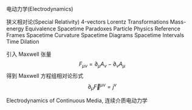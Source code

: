 电动力学(Electrodynamics)

狭义相对论(Special Relativity)
4-vectors
Lorentz Transformations
Mass-energy Equivalence
Spacetime Paradoxes
Particle Physics
Reference Frames
Spacetime Curvature
Spacetime Diagrams
Spacetime Intervals
Time Dilation

引入 Maxwell 张量
$$
F_{\mu\nu}=\partial_{\mu}A_{\nu}-\partial_{\nu}A_{\mu}
$$
得到 Maxwell 方程组相对论形式
$$
\partial_{\mu}\vec{F}^{\mu\nu}=j^{\nu}
$$

Electrodynamics of Continuous Media, 连续介质电动力学